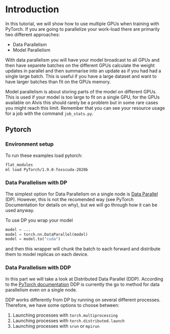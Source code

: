 # Introduction

In this tutorial, we will show how to use multiple GPUs when training with
PyTorch. If you are going to parallelize your work-load there are primarily two
different approaches:
 - Data Parallelism
 - Model Parallelism

With data parallelism you will have your model broadcast to all GPUs and then
have separete batches on the different GPUs calculate the weight updates in
parallel and then summarise into an update as if you had had a single large
batch. This is useful if you have a large dataset and want to have larger
batches than fit on the GPUs memory.

Model parallelism is about storing parts of the model on different GPUs. This is
used if your model is too large to fit on a single GPU, for the GPUs available
on Alvis this should rarely be a problem but in some rare cases you might reach
this limit. Remember that you can see your resource usage for a job with the
command `job_stats.py`. 

## Pytorch
### Environment setup
To run these examples load pytorch:
```bash
flat_modules
ml load PyTorch/1.9.0-fosscuda-2020b
```

### Data Parallelism with DP
The simplest option for Data Parallelism on a single node is
[Data Parallel](https://pytorch.org/docs/master/generated/torch.nn.DataParallel.html)
(DP). However, this is not the recomended way (see PyTorch Documentation for
details on why), but we will go through how it can be used anyway. 

To use DP you wrap your model
```python
model = ...
model = torch.nn.DataParallel(model)
model = model.to("cuda")
```
and then this wrapper will chunk the batch to each forward and distribute them
to model replicas on each device.


### Data Parallelism with DDP
In this part we will take a look at Distributed Data Parallel (DDP).
According to the
[PyTorch documentation](https://pytorch.org/docs/master/generated/torch.nn.parallel.DistributedDataParallel.html)
DDP is currently the go to method for data parallelism even on a single node.

DDP works differently from DP by running on several different processes. Therefore, we have some options to choose between:
1. Launching processes with `torch.multiprocessing`
2. Launching processes with `torch.distributed.launch`
3. Launching processes with `srun` or `mpirun`

